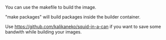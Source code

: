 You can use the makefile to build the image.

"make packages" will build packages inside the builder container.

Use https://github.com/kalikaneko/squid-in-a-can if you want to save some bandwith while building your images.
